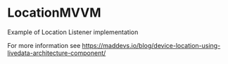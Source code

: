 # LocationMVVM
Example of Location Listener implementation

For more information see https://maddevs.io/blog/device-location-using-livedata-architecture-component/
